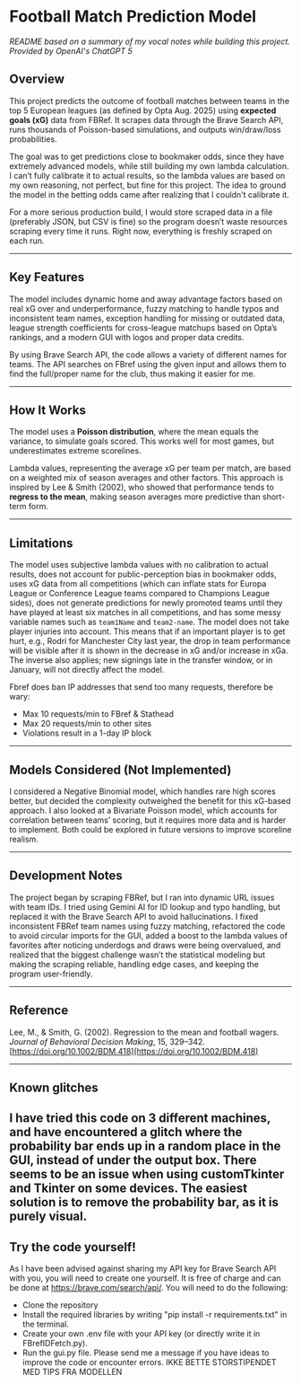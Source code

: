 # Football Match Prediction Model

*README based on a summary of my vocal notes while building this project. Provided by OpenAI's ChatGPT 5*

## Overview

This project predicts the outcome of football matches between teams in the top 5 European leagues (as defined by Opta Aug. 2025) using **expected goals (xG)** data from FBRef. It scrapes data through the Brave Search API, runs thousands of Poisson-based simulations, and outputs win/draw/loss probabilities.

The goal was to get predictions close to bookmaker odds, since they have extremely advanced models, while still building my own lambda calculation. I can’t fully calibrate it to actual results, so the lambda values are based on my own reasoning, not perfect, but fine for this project. The idea to ground the model in the betting odds came after realizing that I couldn't calibrate it.

For a more serious production build, I would store scraped data in a file (preferably JSON, but CSV is fine) so the program doesn’t waste resources scraping every time it runs. Right now, everything is freshly scraped on each run.

---

## Key Features

The model includes dynamic home and away advantage factors based on real xG over and underperformance, fuzzy matching to handle typos and inconsistent team names, exception handling for missing or outdated data, league strength coefficients for cross-league matchups based on Opta’s rankings, and a modern GUI with logos and proper data credits.

By using Brave Search API, the code allows a variety of different names for teams. The API searches on FBref using the given input and allows them to find the full/proper name for the club, thus making it easier for me.

---

## How It Works

The model uses a **Poisson distribution**, where the mean equals the variance, to simulate goals scored. This works well for most games, but underestimates extreme scorelines.

Lambda values, representing the average xG per team per match, are based on a weighted mix of season averages and other factors. This approach is inspired by Lee & Smith (2002), who showed that performance tends to **regress to the mean**, making season averages more predictive than short-term form.

---

## Limitations

The model uses subjective lambda values with no calibration to actual results, does not account for public-perception bias in bookmaker odds, uses xG data from all competitions (which can inflate stats for Europa League or Conference League teams compared to Champions League sides), does not generate predictions for newly promoted teams until they have played at least six matches in all competitions, and has some messy variable names such as `team1Name` and `team2-name`. The model does not take player injuries into account. This means that if an important player is to get hurt, e.g., Rodri for Manchester City last year, the drop in team performance will be visible after it is shown in the decrease in xG and/or increase in xGa. The inverse also applies; new signings late in the transfer window, or in January, will not directly affect the model.

Fbref does ban IP addresses that send too many requests, therefore be wary: 
- Max 10 requests/min to FBref & Stathead
- Max 20 requests/min to other sites
- Violations result in a 1-day IP block

---

## Models Considered (Not Implemented)

I considered a Negative Binomial model, which handles rare high scores better, but decided the complexity outweighed the benefit for this xG-based approach. I also looked at a Bivariate Poisson model, which accounts for correlation between teams’ scoring, but it requires more data and is harder to implement. Both could be explored in future versions to improve scoreline realism.

---

## Development Notes

The project began by scraping FBRef, but I ran into dynamic URL issues with team IDs. I tried using Gemini AI for ID lookup and typo handling, but replaced it with the Brave Search API to avoid hallucinations. I fixed inconsistent FBRef team names using fuzzy matching, refactored the code to avoid circular imports for the GUI, added a boost to the lambda values of favorites after noticing underdogs and draws were being overvalued, and realized that the biggest challenge wasn’t the statistical modeling but making the scraping reliable, handling edge cases, and keeping the program user-friendly.

---

## Reference

Lee, M., & Smith, G. (2002). Regression to the mean and football wagers. *Journal of Behavioral Decision Making*, 15, 329–342. [https://doi.org/10.1002/BDM.418](https://doi.org/10.1002/BDM.418)

---
## Known glitches
I have tried this code on 3 different machines, and have encountered a glitch where the probability bar ends up in a random place in the GUI, instead of under the output box. There seems to be an issue when using customTkinter and Tkinter on some devices. The easiest solution is to remove the probability bar, as it is purely visual.
---

## Try the code yourself!
As I have been advised against sharing my API key for Brave Search API with you, you will need to create one yourself. It is free of charge and can be done at https://brave.com/search/api/. You will need to do the following:

* Clone the repository
* Install the required libraries by writing "pip install -r requirements.txt" in the terminal.
* Create your own .env file with your API key (or directly write it in FBrefIDFetch.py).
* Run the gui.py file.
Please send me a message if you have ideas to improve the code or encounter errors.
IKKE BETTE STORSTIPENDET MED TIPS FRA MODELLEN
